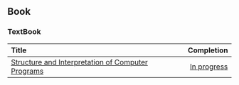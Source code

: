 
## Book

### TextBook

Title | Completion
:-- | :--:
[Structure and Interpretation of Computer Programs](https://mitpress.mit.edu/sicp/) | [In progress](SICP/)